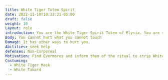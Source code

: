 ```yaml
---
title: White Tiger Totem Spirit
date: 2022-11-10T10:33:21-05:00
draft: false
weight: 10
Layout: role
introduction: You are the White Tiger Spirit Totem of Elysia. You are still younger in power compared to some of your other brethren Spirit Totems, but you make up for it in your ferocity. You can be unpredictable at times due to your abrasiveness and schizophrenic nature. Above all, your loyalty is to the end and family is above all.
Body: You cannot hurt what you cannot touch
Damage: It has other ways to hurt you.
Abilities: seek help
defenses: Non-Corporeal
Motivation: Find Evermores and inform them of the ritual to strip White Tiger Spirit from Henant
Costuming: 
  - White Tiger Mask
  - White Tabard
---
```

